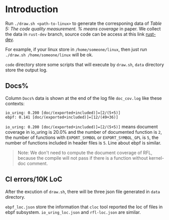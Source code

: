 # Introduction

Run `./draw.sh <path-to-linux>` to generate the corresponing data of *Table 5: The code quality measurement. % means coverage* in paper. We collect the data in `rust-dev` branch, source code can be access at this link [rust-dev](https://github.com/Rust-for-Linux/linux/tree/rust-dev/).

For example, if your linux store in `/home/someone/linux`, then just run `./draw.sh /home/someone/linux` will be ok.

`code` directory store some scripts that will execute by `draw.sh`, `data` directory store the output log.

## Docs%

Column `Docs%` data is shown at the end of the log file `doc_cov.log` like these contexts:

```plain-text
io_uring: 0.200 [doc/(exported+included)]=[2/(5+5)]
ebpf: 0.141 [doc/(exported+included)]=[12/(49+36)]
```

`io_uring: 0.200 [doc/(exported+included)]=[2/(5+5)]` means document coverage in io_uring is 20.0% and the number of documented function is `2`, the number of functions with `EXPORT_SYMBOL` or `EXPORT_SYMBOL_GPL` is `5`, the number of functions included in header files is `5`. Line about ebpf is similar.

> Note: We don't need to compute the document coverage of RFL, because the compile will not pass if there is a function without kernel-doc comment.

## CI errors/10K LoC

After the excution of `draw.sh`, there will be three json file generated in `data` directory.

`ebpf_loc.json` store the information that `cloc` tool reported the loc of files in ebpf subsystem. `io_uring_loc.json` and `rfl-loc.json` are similar.